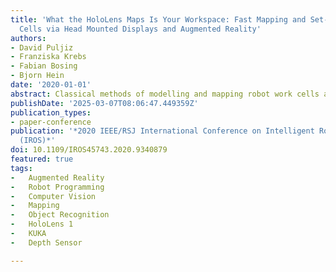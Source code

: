 ```yaml
---
title: 'What the HoloLens Maps Is Your Workspace: Fast Mapping and Set-up of Robot
  Cells via Head Mounted Displays and Augmented Reality'
authors:
- David Puljiz
- Franziska Krebs
- Fabian Bosing
- Bjorn Hein
date: '2020-01-01'
abstract: Classical methods of modelling and mapping robot work cells are time consuming, expensive and involve expert knowledge. We present a novel approach to mapping and cell setup using modern Head Mounted Displays (HMDs) that possess self-localisation and mapping capabilities. We leveraged these capabilities to create a point cloud of the environment and build an OctoMap - a voxel occupancy grid representation of the robot's workspace for path planning. Through the use of Augmented Reality (AR) interactions, the user can edit the created Octomap and add safety zones. We perform comprehensive tests of the HoloLens' depth sensing capabilities and the quality of the resultant point cloud. A high-end laser scanner is used to provide the ground truth for the evaluation of the point cloud quality. The amount of false-positive and false-negative voxels in the OctoMap are also tested.
publishDate: '2025-03-07T08:06:47.449359Z'
publication_types:
- paper-conference
publication: '*2020 IEEE/RSJ International Conference on Intelligent Robots and Systems
  (IROS)*'
doi: 10.1109/IROS45743.2020.9340879
featured: true
tags:
-	Augmented Reality
-	Robot Programming
-	Computer Vision
-	Mapping
-	Object Recognition
-	HoloLens 1
-	KUKA
-	Depth Sensor

---
```

